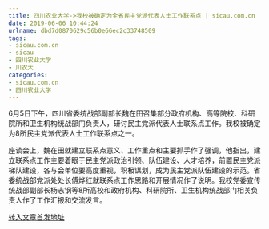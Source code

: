 ```yaml
---
title: 四川农业大学->我校被确定为全省民主党派代表人士工作联系点 | sicau.com.cn
date: 2019-06-06 10:44:24
urlname: dbd7d0870629c56b0e66ec2c33748509
tags: 
- sicau.com.cn
- sicau
- 四川农业大学
- 川农大
categories:
- sicau.com.cn
- 四川农业大学
---
```



6月5日下午，四川省委统战部副部长魏在田召集部分政府机构、高等院校、科研院所和卫生机构统战部门负责人，研讨民主党派代表人士联系点工作。我校被确定为8所民主党派代表人士工作联系点之一。

座谈会上，魏在田就建立联系点意义、工作重点和主要抓手作了强调，他指出，建立联系点工作主要着眼于民主党派政治引领、队伍建设、人才培养，前置民主党派梯队建设，各与会单位要高度重视，积极谋划，成为民主党派队伍建设的示范。省委统战部党派处处长傅烨红就联系点工作思路和开展情况作了说明。我校党委宣传统战部副部长杨志钢等8所高校和政府机构、科研院所、卫生机构统战部门相关负责人作了工作汇报和交流发言。





[转入文章首发地址](https://news.sicau.edu.cn/info/1135/51944.htm)